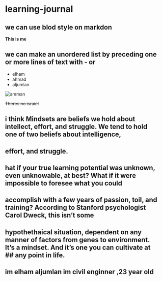 # learning-journal 
## we can use  blod style on markdon  
**This is me**
 ## we can make an unordered list by preceding one or more lines of text with - or
- elham
- ahmad
- aljumlan

![amman](https://media4.picsearch.com/is?m02MuAfU5XH8ck6AzO_Nrb8O_5KtJskfQVeOenPV06E&height=85)


~~Theres no israiel~~
##  i think Mindsets are beliefs we hold about intellect, effort, and struggle. We tend to hold one of two beliefs about intelligence,  
## effort, and struggle.
## hat if your true learning potential was unknown, even unknowable, at best? What if it were impossible to foresee what you could
## accomplish with a few years of passion, toil, and training? According to Stanford psychologist Carol Dweck, this isn’t some
## hypothethaical situation, dependent on any manner of factors from genes to environment. It’s a mindset. And it’s one you can cultivate at  ## any point in life.
## im elham aljumlan im civil enginner ,23 year old
